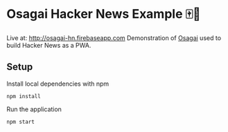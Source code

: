 # Osagai Hacker News Example 🀄️📱 

Live at: http://osagai-hn.firebaseapp.com
Demonstration of [Osagai](https://github.com/HenriqueLimas/osagai) used to build Hacker News as a PWA.


## Setup

Install local dependencies with npm

```
npm install
```

Run the application

```
npm start
```
